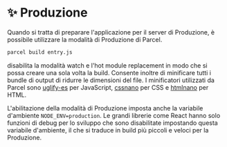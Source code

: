# ✨ Produzione

Quando si tratta di preparare l'applicazione per il server di Produzione, è possibile utilizzare la modalità di Produzione di Parcel.

```bash
parcel build entry.js
```
disabilita la modalità watch e l'hot module replacement in modo che si possa creare una sola volta la build. Consente inoltre di minificare tutti i bundle di output di ridurre le dimensioni del file. I minificatori utilizzati da Parcel sono [uglify-es](https://github.com/mishoo/UglifyJS2/tree/harmony) per JavaScript, [cssnano](http://cssnano.co) per CSS e [htmlnano](https://github.com/posthtml/htmlnano) per HTML.

L'abilitazione della modalità di Produzione imposta anche la variabile d'ambiente `NODE_ENV=production`. Le grandi librerie come React hanno solo funzioni di debug per lo sviluppo che sono disabilitate impostando questa variabile d'ambiente, il che si traduce in build più piccoli e veloci per la Produzione.